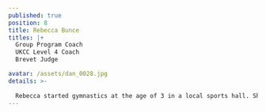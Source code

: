 ```yaml
---
published: true
position: 8
title: Rebecca Bunce
titles: |+
  Group Program Coach
  UKCC Level 4 Coach
  Brevet Judge

avatar: /assets/dan_0028.jpg
details: >-
  
  Rebecca started gymnastics at the age of 3 in a local sports hall. She was then recommended to join a professional club as she showed potential for artistic gymnastics. At the age of 10 she moved over to rhythmic and found this was where her passion lied. Rebecca originally coached individuals where she had 2 gymnasts qualify for GBR squad. Many years later she started a group program at her previous club where within 5 years she has had 2 groups (espoir and senior) qualify for GBR squad and junior British champions in 2016. Rebecca also is a brevet judge who regularly travels abroad to judge for GBR, with her most prestigious competition being the 1st Junior World Championships.
---
```

